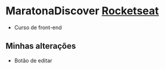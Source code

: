 # MaratonaDiscover [Rocketseat](https://maratonadiscover.rocketseat.com.br/inscricao)

- Curso de front-end
## Minhas alterações
- Botão de editar
